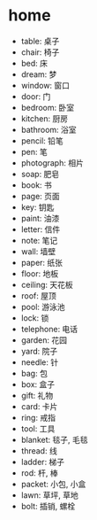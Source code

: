 # home

-   table: 桌子
-   chair: 椅子
-   bed: 床
-   dream: 梦
-   window: 窗口
-   door: 门
-   bedroom: 卧室
-   kitchen: 厨房
-   bathroom: 浴室
-   pencil: 铅笔
-   pen: 笔
-   photograph: 相片
-   soap: 肥皂
-   book: 书
-   page: 页面
-   key: 钥匙
-   paint: 油漆
-   letter: 信件
-   note: 笔记
-   wall: 墙壁
-   paper: 纸张
-   floor: 地板
-   ceiling: 天花板
-   roof: 屋顶
-   pool: 游泳池
-   lock: 锁
-   telephone: 电话
-   garden: 花园
-   yard: 院子
-   needle: 针
-   bag: 包
-   box: 盒子
-   gift: 礼物
-   card: 卡片
-   ring: 戒指
-   tool: 工具
-   blanket: 毯子, 毛毯
-   thread: 线
-   ladder: 梯子
-   rod: 杆, 棒
-   packet: 小包, 小盒
-   lawn: 草坪, 草地
-   bolt: 插销, 螺栓